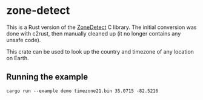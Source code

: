 # zone-detect

This is a Rust version of the
[ZoneDetect](https://github.com/BertoldVdb/ZoneDetect) C library. The
initial conversion was done with c2rust, then manually cleaned up (it
no longer contains any unsafe code).

This crate can be used to look up the country and timezone of any
location on Earth.

## Running the example

    cargo run --example demo timezone21.bin 35.0715 -82.5216
